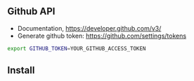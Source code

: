 ## Github API

- Documentation, https://developer.github.com/v3/
- Generate github token: https://github.com/settings/tokens
```bash
export GITHUB_TOKEN=YOUR_GITHUB_ACCESS_TOKEN
```

## Install

```bash

```
